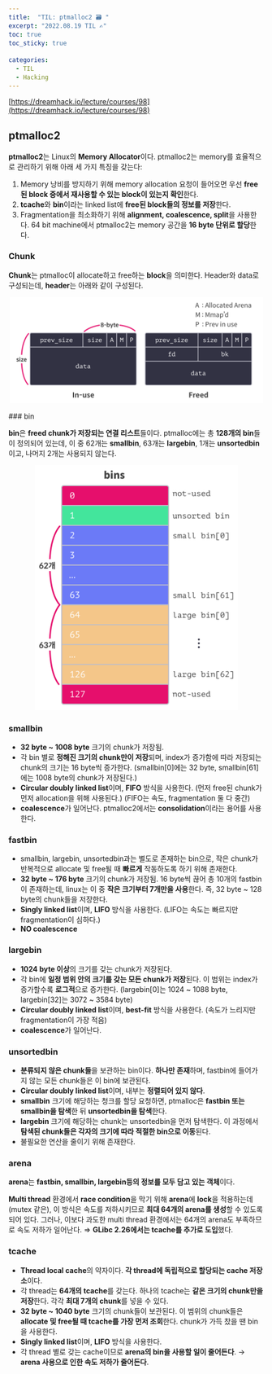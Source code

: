 ```yaml
---
title:  "TIL: ptmalloc2 🗃️ "
excerpt: "2022.08.19 TIL ✍"
toc: true
toc_sticky: true

categories:
  - TIL
  - Hacking
---
```

[https://dreamhack.io/lecture/courses/98](https://dreamhack.io/lecture/courses/98)

## ptmalloc2

**ptmalloc2**는 Linux의 **Memory Allocator**이다. ptmalloc2는 memory를 효율적으로 관리하기 위해 아래 세 가지 특징을 갖는다:

1. Memory 낭비를 방지하기 위해 memory allocation 요청이 들어오면 우선 **free된 block 중에서 재사용할 수 있는 block이 있는지 확인**한다.
2. **tcache**와 **bin**이라는 linked list에 **free된 block들의 정보를 저장**한다. 
3. Fragmentation을 최소화하기 위해 **alignment, coalescence, split**을 사용한다. 64 bit machine에서 ptmalloc2는 memory 공간을 **16 byte 단위로 할당**한다.

### Chunk

**Chunk**는 ptmalloc이 allocate하고 free하는 **block**을 의미한다. Header와 data로 구성되는데, **header**는 아래와 같이 구성된다.

<p align="center">
	<a href="/assets/images/TIL220819/Untitled.png">
		<img src="/assets/images/TIL220819/Untitled.png" width="500">
   	</a>
</p>
### bin

**bin**은 **freed chunk가 저장되는 연결 리스트**들이다. ptmalloc에는 총 **128개의 bin**들이 정의되어 있는데, 이 중 62개는 **smallbin**, 63개는 **largebin**, 1개는 **unsortedbin**이고, 나머지 2개는 사용되지 않는다.

<p align="center">
	<a href="/assets/images/TIL220819/Untitled (1).png">
		<img src="/assets/images/TIL220819/Untitled (1).png" width="400">
   	</a>
</p>

### smallbin

- **32 byte ~ 1008 byte** 크기의 chunk가 저장됨.
- 각 bin 별로 **정해진 크기의 chunk만이 저장**되며, index가 증가함에 따라 저장되는 chunk의 크기는 16 byte씩 증가한다. (smallbin[0]에는 32 byte, smallbin[61]에는 1008 byte의 chunk가 저장된다.)
- **Circular doubly linked list**이며, **FIFO** 방식을 사용한다. (먼저 free된 chunk가 먼저 allocation을 위해 사용된다.) (FIFO는 속도, fragmentation 둘 다 중간)
- **coalescence**가 일어난다. ptmalloc2에서는 **consolidation**이라는 용어를 사용한다.

### fastbin

- smallbin, largebin, unsortedbin과는 별도로 존재하는 bin으로, 작은 chunk가 반복적으로 allocate 및 free될 때 **빠르게** 작동하도록 하기 위해 존재한다.
- **32 byte ~ 176 byte** 크기의 chunk가 저장됨. 16 byte씩 끊어 총 10개의 fastbin이 존재하는데, linux는 이 중 **작은 크기부터 7개만을 사용**한다. 즉, 32 byte ~ 128 byte의 chunk들을 저장한다.
- **Singly linked list**이며, **LIFO** 방식을 사용한다. (LIFO는 속도는 빠르지만 fragmentation이 심하다.)
- **NO coalescence**

### largebin

- **1024 byte 이상**의 크기를 갖는 chunk가 저장된다.
- 각 bin에 **일정 범위 안의 크기를 갖는 모든 chunk가 저장**된다. 이 범위는 index가 증가할수록 **로그적**으로 증가한다. (largebin[0]는 1024 ~ 1088 byte, largebin[32]는 3072 ~ 3584 byte)
- **Circular doubly linked list**이며, **best-fit** 방식을 사용한다. (속도가 느리지만 fragmentation이 가장 적음)
- **coalescence**가 일어난다.

### unsortedbin

- **분류되지 않은 chunk들**을 보관하는 bin이다. **하나만 존재**하며, fastbin에 들어가지 않는 모든 chunk들은 이 bin에 보관된다.
- **Circular doubly linked list**이며, 내부는 **정렬되어 있지 않다**.
- **smallbin** 크기에 해당하는 청크를 할당 요청하면, ptmalloc은 **fastbin 또는 smallbin을 탐색**한 뒤 **unsortedbin을 탐색**한다.
- **largebin** 크기에 해당하는 chunk는 unsortedbin을 먼저 탐색한다. 이 과정에서 **탐색된 chunk들은 각자의 크기에 따라 적절한 bin으로 이동**된다.
- 불필요한 연산을 줄이기 위해 존재한다.

### arena

**arena**는 **fastbin, smallbin, largebin등의 정보를 모두 담고 있는 객체**이다. 

**Multi thread** 환경에서 **race condition**을 막기 위해 **arena**에 **lock**을 적용하는데 (mutex 같은), 이 방식은 속도를 저하시키므로 **최대 64개의 arena를 생성**할 수 있도록 되어 있다. 그러나, 이보다 과도한 multi thread 환경에서는 64개의 arena도 부족하므로 속도 저하가 일어난다. ⇒ **GLibc 2.26에서는 tcache를 추가로 도입**했다.

### tcache

- **Thread local cache**의 약자이다. **각 thread에 독립적으로 할당되는 cache 저장소**이다.
- 각 thread는 **64개의 tcache**를 갖는다. 하나의 tcache는 **같은 크기의 chunk만을 저장**한다. 각각 **최대 7개의 chunk**를 넣을 수 있다.
- **32 byte ~ 1040 byte** 크기의 chunk들이 보관된다. 이 범위의 chunk들은 **allocate 및 free될 때 tcache를 가장 먼저 조회**한다. chunk가 가득 찼을 땐 bin을 사용한다.
- **Singly linked list**이며, **LIFO** 방식을 사용한다.
- 각 thread 별로 갖는 cache이므로 **arena의 bin을 사용할 일이 줄어든다**. → **arena 사용으로 인한 속도 저하가 줄어든다**.